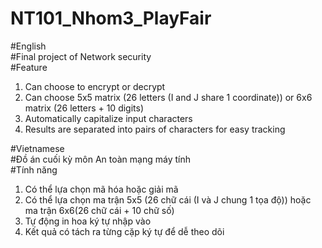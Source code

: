 # NT101_Nhom3_PlayFair  

#English  
#Final project of Network security  
#Feature  
   1. Can choose to encrypt or decrypt
   2. Can choose 5x5 matrix (26 letters (I and J share 1 coordinate)) or 6x6 matrix (26 letters + 10 digits)
   3. Automatically capitalize input characters
   4. Results are separated into pairs of characters for easy tracking
   
#Vietnamese  
#Đồ án cuối kỳ môn An toàn mạng máy tính  
#Tính năng  
  1. Có thể lựa chọn mã hóa hoặc giải mã
  2. Có thể lựa chọn ma trận 5x5 (26 chữ cái (I và J chung 1 tọa độ)) hoặc ma trận 6x6(26 chữ cái + 10 chữ số)
  3. Tự động in hoa ký tự nhập vào
  4. Kết quả có tách ra từng cặp ký tự để dễ theo dõi
